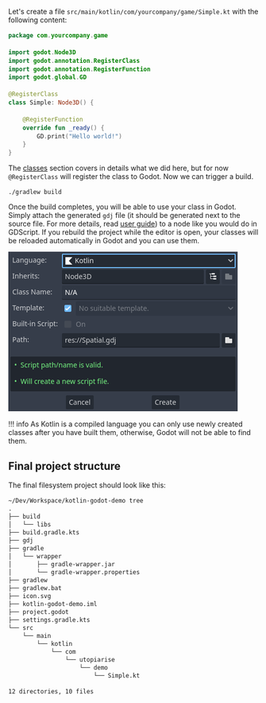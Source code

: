 Let's create a file `src/main/kotlin/com/yourcompany/game/Simple.kt` with the following content:

```kotlin
package com.yourcompany.game

import godot.Node3D
import godot.annotation.RegisterClass
import godot.annotation.RegisterFunction
import godot.global.GD

@RegisterClass
class Simple: Node3D() {

    @RegisterFunction
    override fun _ready() {
        GD.print("Hello world!")
    }
}
```

The [classes](../user-guide/classes.md) section covers in details what we did here, but for now `@RegisterClass` will register the class to Godot. Now we can trigger a build.

```shell
./gradlew build
``` 

Once the build completes, you will be able to use your class in Godot. Simply attach the generated `gdj` file (it should be generated next to the source file. For more details, read [user guide](../user-guide/api-differences.md)) to a node like you would do in GDScript. If you rebuild the project while the editor is open, your classes will be reloaded automatically in Godot and you can use them.

![Attach Node Script](../assets/img/attach.png)

!!! info
    As Kotlin is a compiled language you can only use newly created classes after you have built them, otherwise, Godot will not be able to find them.


## Final project structure

The final filesystem project should look like this:

```
~/Dev/Workspace/kotlin-godot-demo tree
.
├── build
│   └── libs
├── build.gradle.kts
├── gdj
├── gradle
│   └── wrapper
│       ├── gradle-wrapper.jar
│       └── gradle-wrapper.properties
├── gradlew
├── gradlew.bat
├── icon.svg
├── kotlin-godot-demo.iml
├── project.godot
├── settings.gradle.kts
└── src
    └── main
        └── kotlin
            └── com
                └── utopiarise
                    └── demo
                        └── Simple.kt

12 directories, 10 files
```